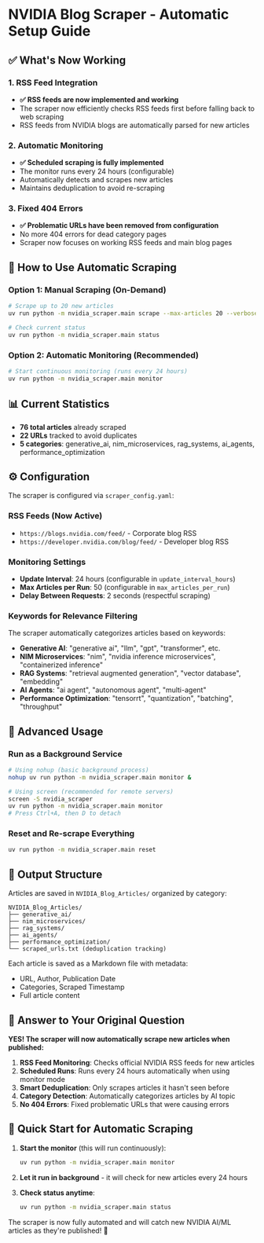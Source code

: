 # NVIDIA Blog Scraper - Automatic Setup Guide

## ✅ What's Now Working

### 1. RSS Feed Integration
- **✅ RSS feeds are now implemented and working**
- The scraper now efficiently checks RSS feeds first before falling back to web scraping
- RSS feeds from NVIDIA blogs are automatically parsed for new articles

### 2. Automatic Monitoring
- **✅ Scheduled scraping is fully implemented**
- The monitor runs every 24 hours (configurable)
- Automatically detects and scrapes new articles
- Maintains deduplication to avoid re-scraping

### 3. Fixed 404 Errors
- **✅ Problematic URLs have been removed from configuration**
- No more 404 errors for dead category pages
- Scraper now focuses on working RSS feeds and main blog pages

## 🚀 How to Use Automatic Scraping

### Option 1: Manual Scraping (On-Demand)
```bash
# Scrape up to 20 new articles
uv run python -m nvidia_scraper.main scrape --max-articles 20 --verbose

# Check current status
uv run python -m nvidia_scraper.main status
```

### Option 2: Automatic Monitoring (Recommended)
```bash
# Start continuous monitoring (runs every 24 hours)
uv run python -m nvidia_scraper.main monitor
```

## 📊 Current Statistics
- **76 total articles** already scraped
- **22 URLs** tracked to avoid duplicates
- **5 categories**: generative_ai, nim_microservices, rag_systems, ai_agents, performance_optimization

## ⚙️ Configuration

The scraper is configured via `scraper_config.yaml`:

### RSS Feeds (Now Active)
- `https://blogs.nvidia.com/feed/` - Corporate blog RSS
- `https://developer.nvidia.com/blog/feed/` - Developer blog RSS

### Monitoring Settings
- **Update Interval**: 24 hours (configurable in `update_interval_hours`)
- **Max Articles per Run**: 50 (configurable in `max_articles_per_run`)
- **Delay Between Requests**: 2 seconds (respectful scraping)

### Keywords for Relevance Filtering
The scraper automatically categorizes articles based on keywords:
- **Generative AI**: "generative ai", "llm", "gpt", "transformer", etc.
- **NIM Microservices**: "nim", "nvidia inference microservices", "containerized inference"
- **RAG Systems**: "retrieval augmented generation", "vector database", "embedding"
- **AI Agents**: "ai agent", "autonomous agent", "multi-agent"
- **Performance Optimization**: "tensorrt", "quantization", "batching", "throughput"

## 🔧 Advanced Usage

### Run as a Background Service
```bash
# Using nohup (basic background process)
nohup uv run python -m nvidia_scraper.main monitor &

# Using screen (recommended for remote servers)
screen -S nvidia_scraper
uv run python -m nvidia_scraper.main monitor
# Press Ctrl+A, then D to detach
```

### Reset and Re-scrape Everything
```bash
uv run python -m nvidia_scraper.main reset
```

## 📁 Output Structure

Articles are saved in `NVIDIA_Blog_Articles/` organized by category:
```
NVIDIA_Blog_Articles/
├── generative_ai/
├── nim_microservices/
├── rag_systems/
├── ai_agents/
├── performance_optimization/
└── scraped_urls.txt (deduplication tracking)
```

Each article is saved as a Markdown file with metadata:
- URL, Author, Publication Date
- Categories, Scraped Timestamp
- Full article content

## 🎯 Answer to Your Original Question

**YES! The scraper will now automatically scrape new articles when published:**

1. **RSS Feed Monitoring**: Checks official NVIDIA RSS feeds for new articles
2. **Scheduled Runs**: Runs every 24 hours automatically when using monitor mode  
3. **Smart Deduplication**: Only scrapes articles it hasn't seen before
4. **Category Detection**: Automatically categorizes articles by AI topic
5. **No 404 Errors**: Fixed problematic URLs that were causing errors

## 🚀 Quick Start for Automatic Scraping

1. **Start the monitor** (this will run continuously):
   ```bash
   uv run python -m nvidia_scraper.main monitor
   ```

2. **Let it run in background** - it will check for new articles every 24 hours

3. **Check status anytime**:
   ```bash
   uv run python -m nvidia_scraper.main status
   ```

The scraper is now fully automated and will catch new NVIDIA AI/ML articles as they're published! 🎉
